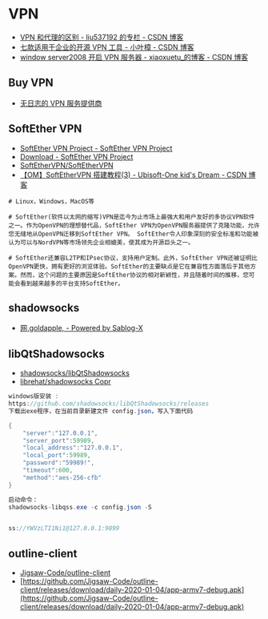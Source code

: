 # VPN

- [VPN 和代理的区别 - liu537192 的专栏 - CSDN 博客](https://blog.csdn.net/liu537192/article/details/38495789)
- [七款适用于企业的开源 VPN 工具 - 小叶樟 - CSDN 博客](https://blog.csdn.net/xinfei1969/article/details/81117345)
- [window server2008 开启 VPN 服务器 - xiaoxuetu\_的博客 - CSDN 博客](https://blog.csdn.net/xiaoxuetu_/article/details/74783548)

## Buy VPN

- [无日志的 VPN 服务提供商](https://whoer.net/zh/vpn)

## SoftEther VPN

- [SoftEther VPN Project - SoftEther VPN Project](https://www.softether.org/)
- [Download - SoftEther VPN Project](https://www.softether.org/5-download)
- [SoftEtherVPN/SoftEtherVPN](https://github.com/SoftEtherVPN/SoftEtherVPN/)
- [【OM】SoftEtherVPN 搭建教程(3) - Ubisoft-One kid's Dream - CSDN 博客](https://blog.csdn.net/SugaryoTT/article/details/70990728)

```shell
# Linux，Windows，MacOS等

# SoftEther(软件以太网的缩写)VPN是迄今为止市场上最强大和用户友好的多协议VPN软件之一。作为OpenVPN的理想替代品，SoftEther VPN为OpenVPN服务器提供了克隆功能，允许您无缝地从OpenVPN迁移到SoftEther VPN。 SoftEther令人印象深刻的安全标准和功能被认为可以与NordVPN等市场领先企业相媲美，使其成为开源巨头之一。

# SoftEther还兼容L2TP和IPsec协议，支持用户定制。此外，SoftEther VPN还被证明比OpenVPN更快，拥有更好的浏览体验。SoftEther的主要缺点是它在兼容性方面落后于其他方案。然而，这个问题的主要原因是SoftEther协议的相对新颖性，并且随着时间的推移，您可能会看到越来越多的平台支持SoftEther。
```

## shadowsocks

- [网,goldapple, - Powered by Sablog-X](http://www.goldapple.name/blog/?action=show&id=1583)

## libQtShadowsocks

- [shadowsocks/libQtShadowsocks](https://github.com/shadowsocks/libQtShadowsocks/)
- [librehat/shadowsocks Copr](https://copr.fedorainfracloud.org/coprs/librehat/shadowsocks/)

```c#
windows版安装 :
https://github.com/shadowsocks/libQtShadowsocks/releases
下载出exe程序，在当前目录新建文件 config.json，写入下面代码

{
    "server":"127.0.0.1",
    "server_port":59989,
    "local_address":"127.0.0.1",
    "local_port":59989,
    "password":"59989!",
    "timeout":600,
    "method":"aes-256-cfb"
}

启动命令：
shadowsocks-libqss.exe -c config.json -S


ss://YWVzLTI1Ni1@127.0.0.1:9899

```

## outline-client

- [Jigsaw-Code/outline-client](https://github.com/Jigsaw-Code/outline-client)
- [https://github.com/Jigsaw-Code/outline-client/releases/download/daily-2020-01-04/app-armv7-debug.apk](https://github.com/Jigsaw-Code/outline-client/releases/download/daily-2020-01-04/app-armv7-debug.apk)
